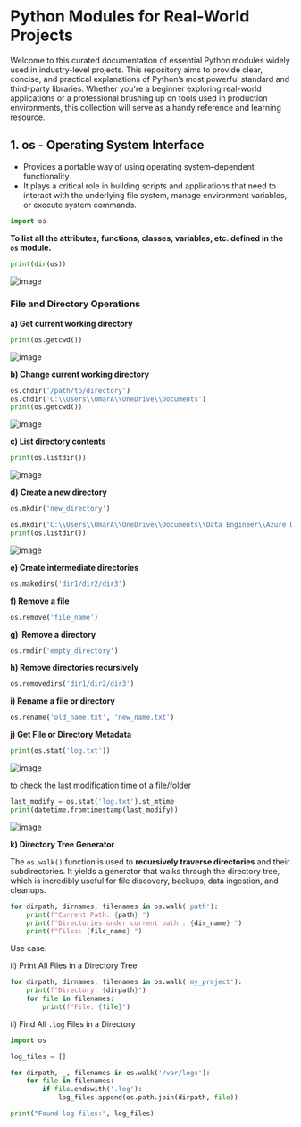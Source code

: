 # Python Modules for Real-World Projects

<p>Welcome to this curated documentation of essential Python modules widely used in industry-level projects. This repository aims to provide clear, concise, and practical explanations of Python&rsquo;s most powerful standard and third-party libraries. Whether you're a beginner exploring real-world applications or a professional brushing up on tools used in production environments, this collection will serve as a handy reference and learning resource.</p>

## 1. os - Operating System Interface

<ul>
<li>Provides a portable way of using operating system&ndash;dependent functionality.</li>
<li>It plays a critical role in building scripts and applications that need to interact with the underlying file system, manage environment variables, or execute system commands.</li>
</ul>

```python
import os
```

<p><strong>To list all the attributes, functions, classes, variables, etc. defined in the <code data-start="207" data-end="211">os</code> module.</strong></p>

```python
print(dir(os))
```

![image](https://github.com/user-attachments/assets/27d9a52e-5f3a-4850-88ac-c83a4dcb624b)


### File and Directory Operations

<p><strong>a) Get current working directory</strong></p>

```python
print(os.getcwd())
```

![image](https://github.com/user-attachments/assets/202fac38-399a-44b1-b61b-36cad2da4304)

<p><strong>b) Change current working directory</strong></p>

```python
os.chdir('/path/to/directory')
os.chdir('C:\\Users\\OmarA\\OneDrive\\Documents')
print(os.getcwd())
```


![image](https://github.com/user-attachments/assets/2a663dbf-7aa4-4d12-9d38-657f570af32d)

<p><strong>c) List directory contents</strong></p>

```python
print(os.listdir())
```

![image](https://github.com/user-attachments/assets/3264ca61-2558-419e-9a1e-b9e224940df0)

<p><strong>d)</strong> <strong data-start="668" data-end="694">Create a new directory</strong></p>

```python
os.mkdir('new_directory')

os.mkdir('C:\\Users\\OmarA\\OneDrive\\Documents\\Data Engineer\\Azure Data Engineer\\Loading Files to ADLSg2\\new_dir')
print(os.listdir())
```

![image](https://github.com/user-attachments/assets/805872a6-922b-4f39-a26d-855adb7075a5)


<p><strong data-start="743" data-end="778">e) Create intermediate directories</strong></p>

```python
os.makedirs('dir1/dir2/dir3')

```

<p><strong data-start="743" data-end="778">f) Remove a file</strong></p>

```python
os.remove('file_name')
```

<p><strong data-start="743" data-end="778">g)&nbsp; Remove a directory</strong></p>

```python
os.rmdir('empty_directory')
```

<p><strong data-start="743" data-end="778">h) Remove directories recursively</strong></p>

```python
os.removedirs('dir1/dir2/dir3')
```

<p><strong>i) Rename a file or directory</strong></p>

```python
os.rename('old_name.txt', 'new_name.txt')
```

<p><strong>j) Get File or Directory Metadata</strong></p>

```python
print(os.stat('log.txt'))
```

![image](https://github.com/user-attachments/assets/0ece371c-6992-45a6-bd1d-4c84b509d08b)

<div>
<div>to check the last modification time of a file/folder</div>
</div>

```python
last_modify = os.stat('log.txt').st_mtime
print(datetime.fromtimestamp(last_modify))
```

![image](https://github.com/user-attachments/assets/4a3e25f4-78d8-4567-b3cb-58317f4a774d)

<p><strong>k) Directory Tree Generator</strong></p>

<p>The <code data-start="51" data-end="62">os.walk()</code> function is used to <strong data-start="83" data-end="119">recursively traverse directories</strong> and their subdirectories. It yields a generator that walks through the directory tree, which is incredibly useful for file discovery, backups, data ingestion, and cleanups.</p>

```python
for dirpath, dirnames, filenames in os.walk('path'):
    print(f"Current Path: {path} ")
    print(f"Directories under current path : {dir_name} ")
    print(f"Files: {file_name} ")
```

<p>Use case:</p>
<p>ii) Print All Files in a Directory Tree</p>

```python
for dirpath, dirnames, filenames in os.walk('my_project'):
    print(f"Directory: {dirpath}")
    for file in filenames:
        print(f"File: {file}")
```

<p>ii) Find All <code data-start="1540" data-end="1546">.log</code> Files in a Directory</p>

```python
import os

log_files = []

for dirpath, _, filenames in os.walk('/var/logs'):
    for file in filenames:
        if file.endswith('.log'):
            log_files.append(os.path.join(dirpath, file))

print("Found log files:", log_files)
```
